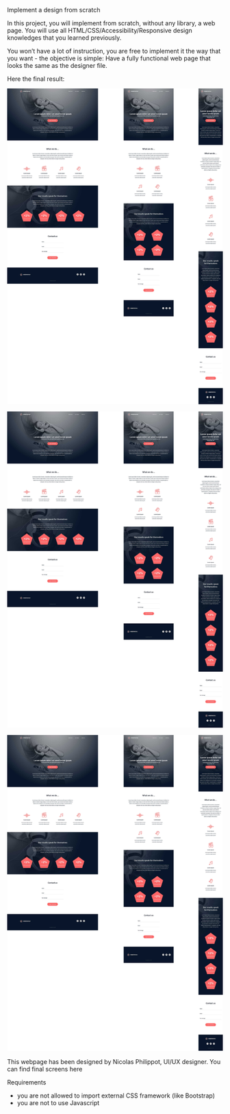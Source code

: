 Implement a design from scratch

In this project, you will implement from scratch, without any library, a web page. You will use all HTML/CSS/Accessibility/Responsive design knowledges that you learned previously.

You won’t have a lot of instruction, you are free to implement it the way that you want - the objective is simple: Have a fully functional web page that looks the same as the designer file.

Here the final result:

![Alt text](./images_readme/image.png)

![Alt text](./images_readme/image-1.png)

![Alt text](./images_readme/image-2.png)

This webpage has been designed by Nicolas Philippot, UI/UX designer. You can find final screens here

Requirements
 - you are not allowed to import external CSS framework (like Bootstrap)
 - you are not to use Javascript